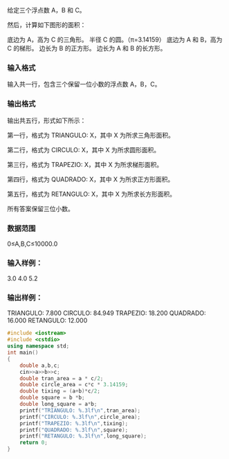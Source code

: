 给定三个浮点数 A，B 和 C。

然后，计算如下图形的面积：

底边为 A，高为 C 的三角形。
半径 C 的圆。（π=3.14159）
底边为 A 和 B，高为 C 的梯形。
边长为 B 的正方形。
边长为 A 和 B 的长方形。
### 输入格式
输入共一行，包含三个保留一位小数的浮点数 A，B，C。

### 输出格式
输出共五行，形式如下所示：

第一行，格式为 TRIANGULO: X，其中 X 为所求三角形面积。

第二行，格式为 CIRCULO: X，其中 X 为所求圆形面积。

第三行，格式为 TRAPEZIO: X，其中 X 为所求梯形面积。

第四行，格式为 QUADRADO: X，其中 X 为所求正方形面积。

第五行，格式为 RETANGULO: X，其中 X 为所求长方形面积。

所有答案保留三位小数。

### 数据范围
0≤A,B,C≤10000.0
### 输入样例：
3.0 4.0 5.2
### 输出样例：
TRIANGULO: 7.800
CIRCULO: 84.949
TRAPEZIO: 18.200
QUADRADO: 16.000
RETANGULO: 12.000
```c++
#include <iostream>
#include <cstdio>
using namespace std;
int main()
{
    double a,b,c;
    cin>>a>>b>>c;
    double tran_area = a * c/2;
    double circle_area = c*c * 3.14159;
    double tixing = (a+b)*c/2;
    double square = b *b;
    double long_square = a*b;
    printf("TRIANGULO: %.3lf\n",tran_area);
    printf("CIRCULO: %.3lf\n",circle_area);
    printf("TRAPEZIO: %.3lf\n",tixing);
    printf("QUADRADO: %.3lf\n",square);
    printf("RETANGULO: %.3lf\n",long_square);
    return 0;
}
```
